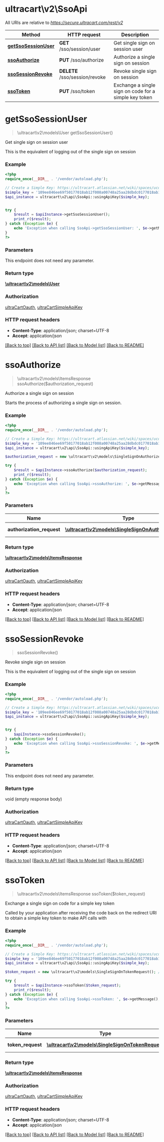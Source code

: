 # ultracart\v2\SsoApi

All URIs are relative to *https://secure.ultracart.com/rest/v2*

Method | HTTP request | Description
------------- | ------------- | -------------
[**getSsoSessionUser**](SsoApi.md#getSsoSessionUser) | **GET** /sso/session/user | Get single sign on session user
[**ssoAuthorize**](SsoApi.md#ssoAuthorize) | **PUT** /sso/authorize | Authorize a single sign on session
[**ssoSessionRevoke**](SsoApi.md#ssoSessionRevoke) | **DELETE** /sso/session/revoke | Revoke single sign on session
[**ssoToken**](SsoApi.md#ssoToken) | **PUT** /sso/token | Exchange a single sign on code for a simple key token


# **getSsoSessionUser**
> \ultracart\v2\models\User getSsoSessionUser()

Get single sign on session user

This is the equivalent of logging out of the single sign on session

### Example
```php
<?php
require_once(__DIR__ . '/vendor/autoload.php');

// Create a Simple Key: https://ultracart.atlassian.net/wiki/spaces/ucdoc/pages/38688545/API+Simple+Key
$simple_key = '109ee846ee69f50177018ab12f008a00748a25aa28dbdc0177018ab12f008a00';
$api_instance = ultracart\v2\api\SsoApi::usingApiKey($simple_key);


try {
    $result = $apiInstance->getSsoSessionUser();
    print_r($result);
} catch (Exception $e) {
    echo 'Exception when calling SsoApi->getSsoSessionUser: ', $e->getMessage(), PHP_EOL;
}
?>
```

### Parameters
This endpoint does not need any parameter.

### Return type

[**\ultracart\v2\models\User**](../Model/User.md)

### Authorization

[ultraCartOauth](../../README.md#ultraCartOauth), [ultraCartSimpleApiKey](../../README.md#ultraCartSimpleApiKey)

### HTTP request headers

 - **Content-Type**: application/json; charset=UTF-8
 - **Accept**: application/json

[[Back to top]](#) [[Back to API list]](../../README.md#documentation-for-api-endpoints) [[Back to Model list]](../../README.md#documentation-for-models) [[Back to README]](../../README.md)

# **ssoAuthorize**
> \ultracart\v2\models\ItemsResponse ssoAuthorize($authorization_request)

Authorize a single sign on session

Starts the process of authorizing a single sign on session.

### Example
```php
<?php
require_once(__DIR__ . '/vendor/autoload.php');

// Create a Simple Key: https://ultracart.atlassian.net/wiki/spaces/ucdoc/pages/38688545/API+Simple+Key
$simple_key = '109ee846ee69f50177018ab12f008a00748a25aa28dbdc0177018ab12f008a00';
$api_instance = ultracart\v2\api\SsoApi::usingApiKey($simple_key);

$authorization_request = new \ultracart\v2\models\SingleSignOnAuthorizeRequest(); // \ultracart\v2\models\SingleSignOnAuthorizeRequest | Authorization request

try {
    $result = $apiInstance->ssoAuthorize($authorization_request);
    print_r($result);
} catch (Exception $e) {
    echo 'Exception when calling SsoApi->ssoAuthorize: ', $e->getMessage(), PHP_EOL;
}
?>
```

### Parameters

Name | Type | Description  | Notes
------------- | ------------- | ------------- | -------------
 **authorization_request** | [**\ultracart\v2\models\SingleSignOnAuthorizeRequest**](../Model/SingleSignOnAuthorizeRequest.md)| Authorization request |

### Return type

[**\ultracart\v2\models\ItemsResponse**](../Model/ItemsResponse.md)

### Authorization

[ultraCartOauth](../../README.md#ultraCartOauth), [ultraCartSimpleApiKey](../../README.md#ultraCartSimpleApiKey)

### HTTP request headers

 - **Content-Type**: application/json; charset=UTF-8
 - **Accept**: application/json

[[Back to top]](#) [[Back to API list]](../../README.md#documentation-for-api-endpoints) [[Back to Model list]](../../README.md#documentation-for-models) [[Back to README]](../../README.md)

# **ssoSessionRevoke**
> ssoSessionRevoke()

Revoke single sign on session

This is the equivalent of logging out of the single sign on session

### Example
```php
<?php
require_once(__DIR__ . '/vendor/autoload.php');

// Create a Simple Key: https://ultracart.atlassian.net/wiki/spaces/ucdoc/pages/38688545/API+Simple+Key
$simple_key = '109ee846ee69f50177018ab12f008a00748a25aa28dbdc0177018ab12f008a00';
$api_instance = ultracart\v2\api\SsoApi::usingApiKey($simple_key);


try {
    $apiInstance->ssoSessionRevoke();
} catch (Exception $e) {
    echo 'Exception when calling SsoApi->ssoSessionRevoke: ', $e->getMessage(), PHP_EOL;
}
?>
```

### Parameters
This endpoint does not need any parameter.

### Return type

void (empty response body)

### Authorization

[ultraCartOauth](../../README.md#ultraCartOauth), [ultraCartSimpleApiKey](../../README.md#ultraCartSimpleApiKey)

### HTTP request headers

 - **Content-Type**: application/json; charset=UTF-8
 - **Accept**: application/json

[[Back to top]](#) [[Back to API list]](../../README.md#documentation-for-api-endpoints) [[Back to Model list]](../../README.md#documentation-for-models) [[Back to README]](../../README.md)

# **ssoToken**
> \ultracart\v2\models\ItemsResponse ssoToken($token_request)

Exchange a single sign on code for a simple key token

Called by your application after receiving the code back on the redirect URI to obtain a simple key token to make API calls with

### Example
```php
<?php
require_once(__DIR__ . '/vendor/autoload.php');

// Create a Simple Key: https://ultracart.atlassian.net/wiki/spaces/ucdoc/pages/38688545/API+Simple+Key
$simple_key = '109ee846ee69f50177018ab12f008a00748a25aa28dbdc0177018ab12f008a00';
$api_instance = ultracart\v2\api\SsoApi::usingApiKey($simple_key);

$token_request = new \ultracart\v2\models\SingleSignOnTokenRequest(); // \ultracart\v2\models\SingleSignOnTokenRequest | Token request

try {
    $result = $apiInstance->ssoToken($token_request);
    print_r($result);
} catch (Exception $e) {
    echo 'Exception when calling SsoApi->ssoToken: ', $e->getMessage(), PHP_EOL;
}
?>
```

### Parameters

Name | Type | Description  | Notes
------------- | ------------- | ------------- | -------------
 **token_request** | [**\ultracart\v2\models\SingleSignOnTokenRequest**](../Model/SingleSignOnTokenRequest.md)| Token request |

### Return type

[**\ultracart\v2\models\ItemsResponse**](../Model/ItemsResponse.md)

### Authorization

[ultraCartOauth](../../README.md#ultraCartOauth), [ultraCartSimpleApiKey](../../README.md#ultraCartSimpleApiKey)

### HTTP request headers

 - **Content-Type**: application/json; charset=UTF-8
 - **Accept**: application/json

[[Back to top]](#) [[Back to API list]](../../README.md#documentation-for-api-endpoints) [[Back to Model list]](../../README.md#documentation-for-models) [[Back to README]](../../README.md)

